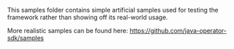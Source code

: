 This samples folder contains simple artificial samples used for testing the framework rather
than showing off its real-world usage. 

More realistic samples can be found here: https://github.com/java-operator-sdk/samples
